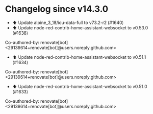 # Changelog since v14.3.0
- ⬆️ Update alpine_3_18/icu-data-full to v73.2-r2 (#1640) 
- ⬆️ Update node-red-contrib-home-assistant-websocket to v0.53.0 (#1638)

Co-authored-by: renovate[bot] <29139614+renovate[bot]@users.noreply.github.com> 
- ⬆️ Update node-red-contrib-home-assistant-websocket to v0.51.1 (#1634)

Co-authored-by: renovate[bot] <29139614+renovate[bot]@users.noreply.github.com> 
- ⬆️ Update node-red-contrib-home-assistant-websocket to v0.51.0 (#1633)

Co-authored-by: renovate[bot] <29139614+renovate[bot]@users.noreply.github.com> 
